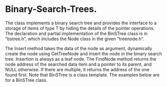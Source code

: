 # Binary-Search-Trees.
The class implements a binary search tree and provides the interface to a storage of items of type T by hiding the details of the pointer operations.
The declaration and partial implementation of the BinSTree class is in ”bstree.h”, which includes the Node class in the given ”treenode.h”.

The Insert method takes the data of the node as argument, dynamically create the node using GetTreeNode and insert the node in the binary search tree. Insertion is always as a leaf node.
The FindNode method returns the node address of the searched data item and a pointer to its parent, and NULL otherwise. If there are multiple, it returns the address of the one found first.
Note that BinSTree is a class template. The examples below are for a BinSTree <int> class. 
